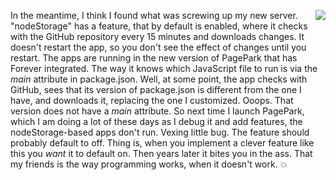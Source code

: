 <img src="http://scripting.com/images/2020/03/19/beet.png" border="0" align="right">In the meantime, I think I found what was screwing up my new server. "nodeStorage" has a feature, that by default is enabled, where it checks with the GitHub repository every 15 minutes and downloads changes. It doesn't restart the app, so you don't see the effect of changes until you restart. The apps are running in the new version of PagePark that has Forever integrated. The way it knows which JavaScript file to run is via the <i>main</i> attribute in package.json. Well, at some point, the app checks with GitHub, sees that its version of package.json is different from the one I have, and downloads it, replacing the one I customized. Ooops. That version does not have a <i>main</i> attribute. So next time I launch PagePark, which I am doing a lot of these days as I debug it and add features, the nodeStorage-based apps don't run. Vexing little bug. The feature should probably default to off. Thing is, when you implement a clever feature like this you <i>want</i> it to default on. Then years later it bites you in the ass. That my friends is the way programming works, when it doesn't work. :boom: 
